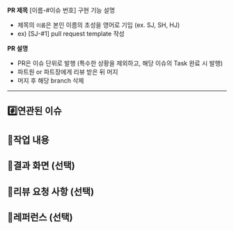 **PR 제목** 
[이름-#이슈 번호] 구현 기능 설명 
- 제목의 `이름`은 본인 이름의 초성을 영어로 기입 (ex. SJ, SH, HJ)
- ex) [SJ-#1] pull request template 작성

**PR 설명**
- PR은 이슈 단위로 발행 (특수한 상황을 제외하고, 해당 이슈의 Task 완료 시 발행)
- 파트원 or 파트장에게 리뷰 받은 뒤 머지
- 머지 후 해당 branch 삭제


--- 
## #️⃣연관된 이슈



## 📝작업 내용



## 📱결과 화면 (선택)



## 💬리뷰 요청 사항 (선택)



## 🔗레퍼런스 (선택)
